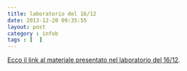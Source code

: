 ```yaml
---
title: laboratorio del 16/12
date: 2013-12-20 09:35:55 
layout: post
category : infob 
tags : [  ] 
---
```



[Ecco il link al materiale presentato nel laboratorio del 16/12](http://www.vittoriozaccaria.net/deposit/EsLab5Soluzioni.pdf).
 
 
